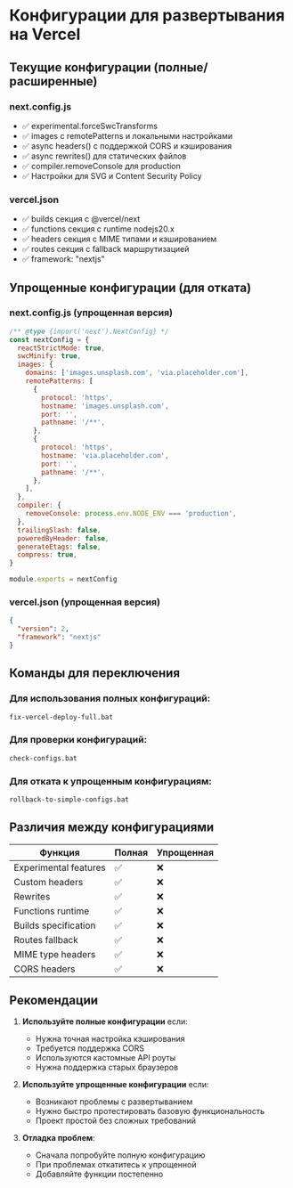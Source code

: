# Конфигурации для развертывания на Vercel

## Текущие конфигурации (полные/расширенные)

### next.config.js
- ✅ experimental.forceSwcTransforms
- ✅ images с remotePatterns и локальными настройками
- ✅ async headers() с поддержкой CORS и кэширования
- ✅ async rewrites() для статических файлов
- ✅ compiler.removeConsole для production
- ✅ Настройки для SVG и Content Security Policy

### vercel.json
- ✅ builds секция с @vercel/next
- ✅ functions секция с runtime nodejs20.x
- ✅ headers секция с MIME типами и кэшированием
- ✅ routes секция с fallback маршрутизацией
- ✅ framework: "nextjs"

## Упрощенные конфигурации (для отката)

### next.config.js (упрощенная версия)
```javascript
/** @type {import('next').NextConfig} */
const nextConfig = {
  reactStrictMode: true,
  swcMinify: true,
  images: {
    domains: ['images.unsplash.com', 'via.placeholder.com'],
    remotePatterns: [
      {
        protocol: 'https',
        hostname: 'images.unsplash.com',
        port: '',
        pathname: '/**',
      },
      {
        protocol: 'https',
        hostname: 'via.placeholder.com',
        port: '',
        pathname: '/**',
      },
    ],
  },
  compiler: {
    removeConsole: process.env.NODE_ENV === 'production',
  },
  trailingSlash: false,
  poweredByHeader: false,
  generateEtags: false,
  compress: true,
}

module.exports = nextConfig
```

### vercel.json (упрощенная версия)
```json
{
  "version": 2,
  "framework": "nextjs"
}
```

## Команды для переключения

### Для использования полных конфигураций:
```bash
fix-vercel-deploy-full.bat
```

### Для проверки конфигураций:
```bash
check-configs.bat
```

### Для отката к упрощенным конфигурациям:
```bash
rollback-to-simple-configs.bat
```

## Различия между конфигурациями

| Функция | Полная | Упрощенная |
|---------|--------|------------|
| Experimental features | ✅ | ❌ |
| Custom headers | ✅ | ❌ |
| Rewrites | ✅ | ❌ |
| Functions runtime | ✅ | ❌ |
| Builds specification | ✅ | ❌ |
| Routes fallback | ✅ | ❌ |
| MIME type headers | ✅ | ❌ |
| CORS headers | ✅ | ❌ |

## Рекомендации

1. **Используйте полные конфигурации** если:
   - Нужна точная настройка кэширования
   - Требуется поддержка CORS
   - Используются кастомные API роуты
   - Нужна поддержка старых браузеров

2. **Используйте упрощенные конфигурации** если:
   - Возникают проблемы с развертыванием
   - Нужно быстро протестировать базовую функциональность
   - Проект простой без сложных требований

3. **Отладка проблем**:
   - Сначала попробуйте полную конфигурацию
   - При проблемах откатитесь к упрощенной
   - Добавляйте функции постепенно
